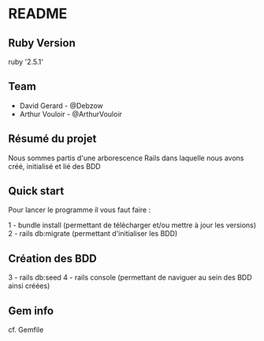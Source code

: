 # README

## Ruby Version

ruby '2.5.1'

## Team

* David Gerard - @Debzow
* Arthur Vouloir - @ArthurVouloir

## Résumé du projet

Nous sommes partis d'une arborescence Rails dans laquelle nous avons créé, initialisé et lié des BDD

## Quick start

Pour lancer le programme il vous faut faire :

1 - bundle install (permettant de télécharger et/ou mettre à jour les versions)
2 - rails db:migrate (permettant d'initialiser les BDD)

## Création des BDD

3 - rails db:seed
4 - rails console (permettant de naviguer au sein des BDD ainsi créées)

## Gem info

cf. Gemfile
